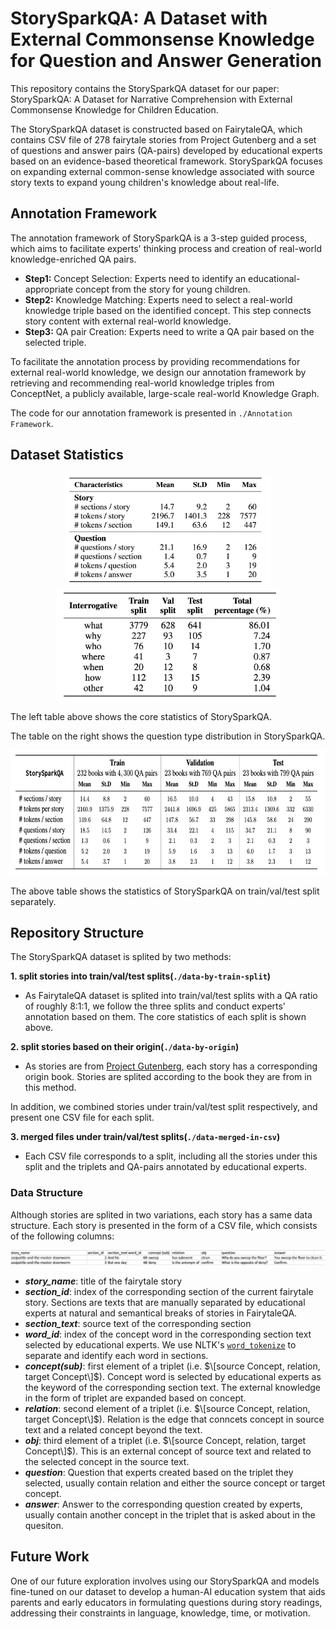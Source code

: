 # StorySparkQA: A Dataset with External Commonsense Knowledge for Question and Answer Generation
This repository contains the StorySparkQA dataset for our paper: StorySparkQA: A Dataset for Narrative Comprehension with External Commonsense Knowledge for Children Education.

The StorySparkQA dataset is constructed based on FairytaleQA, which contains CSV file of 278 fairytale stories from Project Gutenberg and a set of questions and answer pairs (QA-pairs) developed by educational experts based on an evidence-based theoretical framework. 
StorySparkQA focuses on expanding external common-sense knowledge associated with source story texts to expand young children's knowledge about real-life.

## Annotation Framework

The annotation framework of StorySparkQA is a 3-step guided process, which aims to facilitate experts' thinking process and creation of real-world knowledge-enriched QA pairs.

* **Step1:** Concept Selection: Experts need to identify an educational-appropriate concept from the story for young children.
* **Step2:** Knowledge Matching: Experts need to select a real-world knowledge triple based on the identified concept.  This step connects story content with external real-world knowledge.
* **Step3:** QA pair Creation: Experts need to write a QA pair based on the selected triple.

To facilitate the annotation process by providing recommendations for external real-world knowledge, we design our annotation framework by retrieving and recommending real-world knowledge triples from ConceptNet, a publicly available, large-scale real-world Knowledge Graph.

The code for our annotation framework is presented in ```./Annotation Framework```.

## Dataset Statistics

<p align="middle">
    <img src="img/core stats.png" alt="Core statistics of the FairytaleQA dataset" height="180"/>
    <img src="img/distribution.png" alt="Distribution of question types in the FairytaleQA dataset" height="180"/>
</p>

The left table above shows the core statistics of StorySparkQA.

The table on the right shows the question type distribution in StorySparkQA.

<p align="middle">
    <img src="img/split stats.png" alt="Statistics of the FairytaleQA dataset in train/val/test split" height="200"/>
</p>

The above table shows the statistics of StorySparkQA on train/val/test split separately.

## Repository Structure

The StorySparkQA dataset is splited by two methods:

**1. split stories into train/val/test splits(```./data-by-train-split```)**

* As FairytaleQA dataset is splited into train/val/test splits with a QA ratio of roughly 8:1:1, we follow the three splits and conduct experts' annotation based on them. The core statistics of each split is shown above.

**2. split stories based on their origin(```./data-by-origin```)**

* As stories are from [Project Gutenberg](https://www.gutenberg.org/), each story has a corresponding origin book. Stories are splited according to the book they are from in this method.

In addition, we combined stories under train/val/test split respectively, and present one CSV file for each split.

**3. merged files under train/val/test splits(```./data-merged-in-csv```)**

* Each CSV file corresponds to a split, including all the stories under this split and the triplets and QA-pairs annotated by educational experts.


### Data Structure
Although stories are splited in two variations, each story has a same data structure.
Each story is presented in the form of a CSV file, which consists of the following columns:

<p align="middle">
    <img src="img/data_eg.png" alt="Examples of data in the FairytaleQA dataset" width="800"/>
</p>

* ***story_name***: title of the fairytale story
* ***section_id***: index of the corresponding section of the current fairytale story. Sections are texts that are manually separated by educational experts at natural and semantical breaks of stories in FairytaleQA.
* ***section_text***: source text of the corresponding section
* ***word_id***: index of the concept word in the corresponding section text selected by educational experts. We use NLTK's [```word_tokenize```](https://www.nltk.org/api/nltk.tokenize.word_tokenize.html) to separate and identify each word in sections.
* ***concept(sub)***: first element of a triplet (i.e. $\[source Concept, relation, target Concept\]$). Concept word is selected by educational experts as the keyword of the corresponding section text. The external knowledge in the form of triplet are expanded based on concept.
* ***relation***: second element of a triplet (i.e. $\[source Concept, relation, target Concept\]$). Relation is the edge that conncets concept in source text and a related concept beyond the text.
* ***obj***: third element of a triplet (i.e. $\[source Concept, relation, target Concept\]$). This is an external concept of source text and related to the selected concept in the source text.
* ***question***: Question that experts created based on the triplet they selected, usually contain relation and either the source concept or target concept.
* ***answer***: Answer to the corresponding question created by experts, usually contain another concept in the triplet that is asked about in the quesiton.


## Future Work

One of our future exploration involves using our StorySparkQA and models fine-tuned on our dataset to develop a human-AI education system that aids parents and early educators in formulating questions during story readings, addressing their constraints in language, knowledge, time, or motivation.
